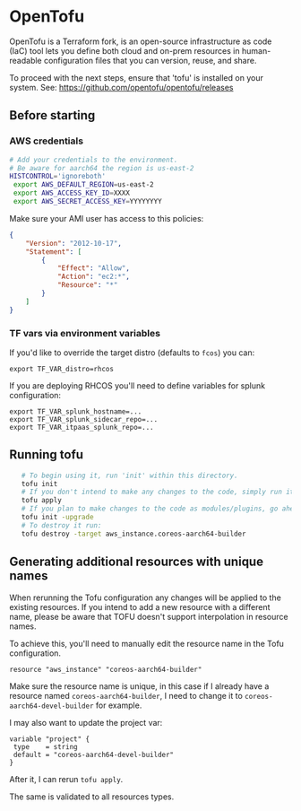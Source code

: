 # OpenTofu

 OpenTofu is a Terraform fork, is an open-source infrastructure as code (IaC) tool
 lets you define both cloud and on-prem resources in human-readable configuration files
 that you can version, reuse, and share.

 To proceed with the next steps, ensure that 'tofu' is installed on your system.
 See: https://github.com/opentofu/opentofu/releases

## Before starting

### AWS credentials

```bash
# Add your credentials to the environment.
# Be aware for aarch64 the region is us-east-2
HISTCONTROL='ignoreboth'
 export AWS_DEFAULT_REGION=us-east-2
 export AWS_ACCESS_KEY_ID=XXXX
 export AWS_SECRET_ACCESS_KEY=YYYYYYYY
```

Make sure your AMI user has access to this policies:

```json
{
	"Version": "2012-10-17",
	"Statement": [
		{
			"Effect": "Allow",
			"Action": "ec2:*",
			"Resource": "*"
		}
	]
}
```

### TF vars via environment variables

If you'd like to override the target distro (defaults to `fcos`) you
can:

```
export TF_VAR_distro=rhcos
```

If you are deploying RHCOS you'll need to define variables for splunk configuration:

```
export TF_VAR_splunk_hostname=...
export TF_VAR_splunk_sidecar_repo=...
export TF_VAR_itpaas_splunk_repo=...
```

## Running tofu
```bash
   # To begin using it, run 'init' within this directory.
   tofu init
   # If you don't intend to make any changes to the code, simply run it:
   tofu apply
   # If you plan to make changes to the code as modules/plugins, go ahead and run it:
   tofu init -upgrade
   # To destroy it run:
   tofu destroy -target aws_instance.coreos-aarch64-builder
```
## Generating additional resources with unique names

When rerunning the Tofu configuration any changes will be
applied to the existing resources. If you intend to add a new
resource with a different name, please be aware that TOFU doesn't
support interpolation in resource names.

To achieve this, you'll need to manually edit the resource name
in the Tofu configuration.

```
resource "aws_instance" "coreos-aarch64-builder"
```
Make sure the resource name is unique, in this case
if I already have a resource named `coreos-aarch64-builder`,
I need to change it to `coreos-aarch64-devel-builder` for example.

I may also want to update the project var:

```
variable "project" {
 type    = string
 default = "coreos-aarch64-devel-builder"
}
```

After it, I can rerun `tofu apply`.

The same is validated to all resources types.
